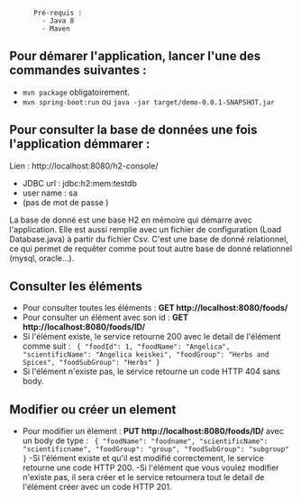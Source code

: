          Pré-requis : 
            - Java 8
            - Maven

##  Pour démarer l'application, lancer l'une des commandes suivantes :

- `mvn package` obligatoirement.
- `mvn spring-boot:run` 
ou `java -jar target/demo-0.0.1-SNAPSHOT.jar`

## Pour consulter la base de données une fois l'application démmarer :
Lien : http://localhost:8080/h2-console/

- JDBC url : jdbc:h2:mem:testdb
- user name : sa 
- (pas de mot de passe )

La base de donné est une base H2 en mémoire qui démarre avec l'application. 
Elle est aussi remplie avec un fichier de configuration (Load Database.java) à partir du fichier Csv.
 C'est une base de donné relationnel, ce qui permet de requêter comme pout tout autre base de donné relationnel (mysql, oracle...).
## Consulter les éléments 

- Pour consulter toutes les éléments : 
**GET http://localhost:8080/foods/**
- Pour consulter un élément avec son id : 
**GET http://localhost:8080/foods/ID/**
- Si l'élément existe, le service retourne 200 avec le detail de l'élément comme suit : 
` {
      "foodId": 1,
      "foodName": "Angelica",
      "scientificName": "Angelica keiskei",
      "foodGroup": "Herbs and Spices",
      "foodSubGroup": "Herbs"
  }` 
- Si l'élément n'existe pas, le service retourne un code HTTP 404 sans body.  

## Modifier ou créer un element

- Pour modifier un élement : 
**PUT http://localhost:8080/foods/ID/** avec un body de type : 
 ` {
              "foodName": "foodname",
              "scientificName": "scientificname",
              "foodGroup": "group",
              "foodSubGroup": "subgroup"
  }` 
-Si l'élément existe et qu'il est modifié correctement, le service retourne une code HTTP 200. 
-Si l'élément que vous voulez modifier n'existe pas, il sera créer et le service retournera tout le detail de l'élément créer avec un code HTTP 201. 
